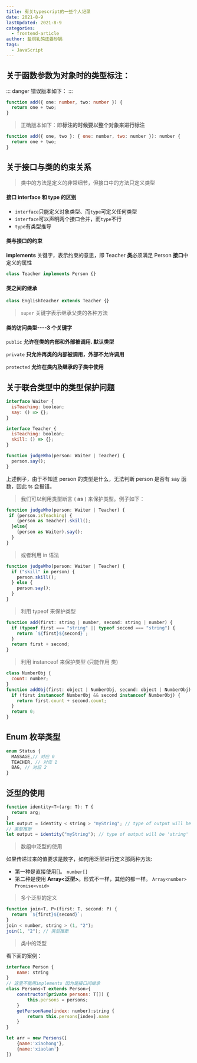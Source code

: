 ```yaml
---
title: 有关typescript的一些个人记录
date: 2021-8-9
lastUpdated: 2021-8-9
categories:
  - frontend-article
author: 盐焗乳鸽还要砂锅
tags:
  - JavaScript
---
```


## 关于函数参数为对象时的类型标注：

::: danger
错误版本如下：
:::

```ts
function add({ one: number, two: number }) {
  return one + two;
}
```

> 正确版本如下：即**标注的时候要以整个对象来进行标注**

```js
function add({ one, two }: { one: number, two: number }): number {
  return one + two;
}
```

## 关于接口与类的约束关系

> 类中的方法是定义的非常细节，但接口中的方法只定义类型

#### 接口 interface 和 type 的区别

- `interface`只能定义对象类型、而`type`可定义任何类型
- `interface`可以声明两个接口合并，而`type`不行
- `type`有类型推导

#### 类与接口的约束

**implements** 关键字，表示约束的意思，即 Teacher **类**必须满足 Person **接口**中定义的属性

```ts
class Teacher implements Person {}
```

#### 类之间的继承

```ts
class EnglishTeacher extends Teacher {}
```

> `super` 关键字表示继承父类的各种方法

#### 类的访问类型----3 个关键字

`public` **允许在类的内部和外部被调用. 默认类型**

`private` **只允许再类的内部被调用，外部不允许调用**

`protected` **允许在类内及继承的子类中使用**

## 关于联合类型中的类型保护问题

```js
interface Waiter {
  isTeaching: boolean;
  say: () => {};
}

interface Teacher {
  isTeaching: boolean;
  skill: () => {};
}

function judgeWho(person: Waiter | Teacher) {
  person.say();
}
```

上述例子，由于不知道 person 的类型是什么，无法判断 person 是否有 say 函数，因此 ts 会报错。

> 我们可以利用类型断言 ( **as** ) 来保护类型。例子如下：

```js
function judgeWho(person: Waiter | Teacher) {
 if (person.isTeaching) {
    (person as Teacher).skill();
  }else{
    (person as Waiter).say();
  }
}

```

> 或者利用 in 语法

```js
function judgeWho(person: Waiter | Teacher) {
  if ("skill" in person) {
    person.skill();
  } else {
    person.say();
  }
}
```

> 利用 typeof 来保护类型

```js
function add(first: string | number, second: string | number) {
  if (typeof first === "string" || typeof second === "string") {
    return `${first}${second}`;
  }
  return first + second;
}
```

> 利用 instanceof 来保护类型 (只能作用 类)

```js
class NumberObj {
  count: number;
}
function addObj(first: object | NumberObj, second: object | NumberObj) {
  if (first instanceof NumberObj && second instanceof NumberObj) {
    return first.count + second.count;
  }
  return 0;
}
```

## Enum 枚举类型

```js
enum Status {
  MASSAGE,// 对应 0
  TEACHER, // 对应 1
  BAG, // 对应 2
}
```

## 泛型的使用

```js
function identity<T>(arg: T): T {
  return arg;
}
let output = identity < string > "myString"; // type of output will be 'string'
// 类型推断
let output = identity("myString"); // type of output will be 'string'
```

> 数组中泛型的使用

如果传递过来的值要求是数字，如何用泛型进行定义那两种方法:

- 第一种是直接使用[]。 `number[]`
- 第二种是使用 **Array<泛型>**。形式不一样，其他的都一样。 `Array<number>` `Promise<void>`

> 多个泛型的定义

```js
function join<T, P>(first: T, second: P) {
  return `${first}${second}`;
}
join < number, string > (1, "2");
join(1, "2"); // 类型推断
```

> 类中的泛型

看下面的案例：

```js
interface Person {
    name: string
}
// 这里不能用implements 因为是接口间继承
class Persons<T extends Person>{
    constructor(private persons: T[]) {
        this.persons = persons;
    }
    getPersonName(index: number):string {
        return this.persons[index].name
    }
}

let arr = new Persons([
    {name:'xiaohong'},
    {name:'xiaolan'}
])
```
